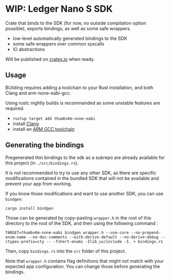 # WIP: Ledger Nano S SDK

Crate that binds to the SDK (for now, no outside compilation option possible), exports bindings, as well as some safe wrappers.

- low-level automatically generated bindings to the SDK
- some safe wrappers over common syscalls
- IO abstractions

Will be published on [crates.io](crates.io) when ready.

## Usage

BUilding requires adding a toolchain to your Rust installation, and both Clang and arm-none-eabi-gcc.

Using rustc nightly builds is recommanded as some unstable features are
required.

- `rustup target add thumbv6m-none-eabi`
- install [Clang](http://releases.llvm.org/download.html).
- install an [ARM GCC toolchain](https://developer.arm.com/tools-and-software/open-source-software/developer-tools/gnu-toolchain/gnu-rm/downloads)

## Generating the bindings 

Pregenerated thin bindings to the sdk as a subrepo are already available for this project (in `./src/bindings.rs`).

It is not recommended to try to use any other SDK, as there are specific modifications contained in the bundled SDK that will not be available and prevent your app from working.

If you know those modifications and want to use another SDK, you can use `bindgen`: 

`cargo install bindgen`

Those can be generated by copy-pasting `wrapper.h` in the root of this directory to the root of the SDK, and then using the following command :

`TARGET=thumbv6m-none-eabi bindgen wrapper.h --use-core --no-prepend-enum-name --no-doc-comments --with-derive-default --no-derive-debug --ctypes-prefix=cty -- -fshort-enums -Ilib_ux/include -I. > bindings.rs`

Then, copy `bindings.rs` into the `src` folder of this project.

Note that `wrapper.h` contains flag definitions that might not match with your expected app configuration. You can change those before generating the bindings.
